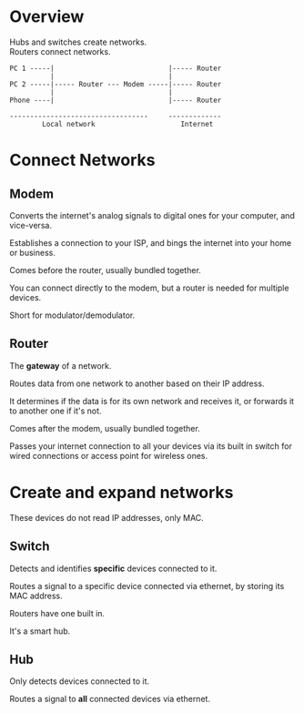 # Overview

Hubs and switches create networks.  
Routers connect networks.

```
PC 1 -----|                            |----- Router
          |                            |
PC 2 -----|----- Router --- Modem -----|----- Router
          |                            |
Phone ----|                            |----- Router

----------------------------------     -------------
        Local network                     Internet
```

# Connect Networks

## **Modem**

Converts the internet's analog signals to digital ones for your computer, and vice-versa.

Establishes a connection to your ISP, and bings the internet into your home or business.

Comes before the router, usually bundled together.

You can connect directly to the modem, but a router is needed for multiple devices.

Short for modulator/demodulator.

## **Router**

The **gateway** of a network.

Routes data from one network to another based on their IP address.

It determines if the data is for its own network and receives it, or forwards it to another one if it's not.

Comes after the modem, usually bundled together.

Passes your internet connection to all your devices via its built in switch for wired connections or access point for wireless ones.

# Create and expand networks

These devices do not read IP addresses, only MAC.

## **Switch**

Detects and identifies **specific** devices connected to it.

Routes a signal to a specific device connected via ethernet, by storing its MAC address.

Routers have one built in.

It's a smart hub.

## **Hub**

Only detects devices connected to it.

Routes a signal to **all** connected devices via ethernet.
